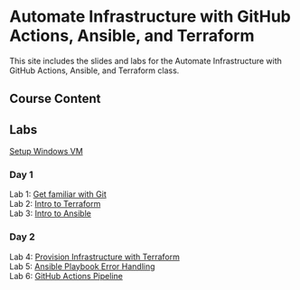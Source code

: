 # Automate Infrastructure with GitHub Actions, Ansible, and Terraform

This site includes the slides and labs for the Automate Infrastructure with GitHub Actions, Ansible, and Terraform class.


## Course Content   

## Labs   

[Setup Windows VM](labs/setup.md)

### Day 1   
Lab 1: [Get familiar with Git](labs/git)   
Lab 2: [Intro to Terraform](labs/tf-first-instance)   
Lab 3: [Intro to Ansible](labs/ansible-setup/)   

### Day 2   
Lab 4: [Provision Infrastructure with Terraform](labs/tf-multi-resource/)   
Lab 5: [Ansible Playbook Error Handling](labs/ansible-error-handling)   
Lab 6: [GitHub Actions Pipeline](labs/gh-actions)   

